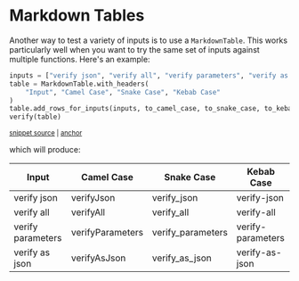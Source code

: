 # Markdown Tables

Another way to test a variety of inputs is to use a `MarkdownTable`.
This works particularly well when you want to try the same set of inputs against multiple functions.
Here's an example:

<!-- snippet: markdown_table_example -->
<a id='snippet-markdown_table_example'></a>
```py
inputs = ["verify json", "verify all", "verify parameters", "verify as json"]
table = MarkdownTable.with_headers(
    "Input", "Camel Case", "Snake Case", "Kebab Case"
)
table.add_rows_for_inputs(inputs, to_camel_case, to_snake_case, to_kebab_case)
verify(table)
```
<sup><a href='/tests/utilities/test_markdown_table.py#L6-L13' title='Snippet source file'>snippet source</a> | <a href='#snippet-markdown_table_example' title='Start of snippet'>anchor</a></sup>
<!-- endSnippet -->

which will produce:

<!-- include: test_markdown_table.test_markdown_table.approved.md -->
| Input | Camel Case | Snake Case | Kebab Case |
| --- | --- | --- | --- |
| verify json | verifyJson | verify_json | verify-json |
| verify all | verifyAll | verify_all | verify-all |
| verify parameters | verifyParameters | verify_parameters | verify-parameters |
| verify as json | verifyAsJson | verify_as_json | verify-as-json |
<!-- endInclude -->

